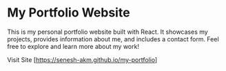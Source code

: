 # My Portfolio Website

This is my personal portfolio website built with React. It showcases my projects, provides information about me, and includes a contact form. Feel free to explore and learn more about my work!

Visit Site [https://senesh-akm.github.io/my-portfolio]
